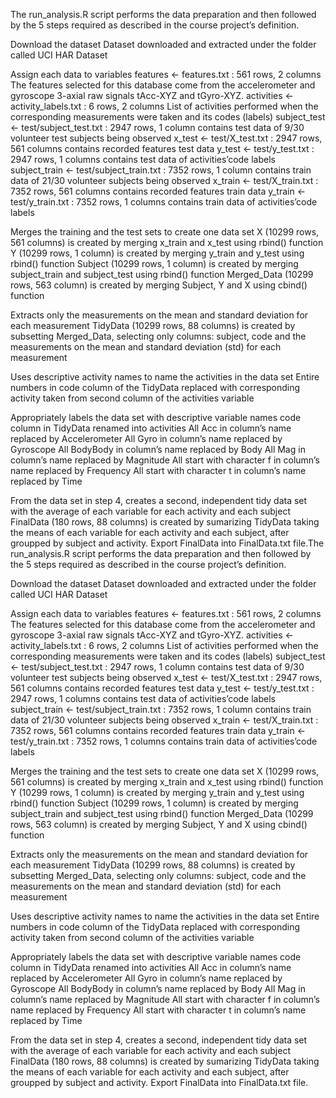 The run_analysis.R script performs the data preparation and then followed by the 5 steps required as described in the course project’s definition.

Download the dataset
Dataset downloaded and extracted under the folder called UCI HAR Dataset

Assign each data to variables
features <- features.txt : 561 rows, 2 columns
The features selected for this database come from the accelerometer and gyroscope 3-axial raw signals tAcc-XYZ and tGyro-XYZ.
activities <- activity_labels.txt : 6 rows, 2 columns
List of activities performed when the corresponding measurements were taken and its codes (labels)
subject_test <- test/subject_test.txt : 2947 rows, 1 column
contains test data of 9/30 volunteer test subjects being observed
x_test <- test/X_test.txt : 2947 rows, 561 columns
contains recorded features test data
y_test <- test/y_test.txt : 2947 rows, 1 columns
contains test data of activities’code labels
subject_train <- test/subject_train.txt : 7352 rows, 1 column
contains train data of 21/30 volunteer subjects being observed
x_train <- test/X_train.txt : 7352 rows, 561 columns
contains recorded features train data
y_train <- test/y_train.txt : 7352 rows, 1 columns
contains train data of activities’code labels

Merges the training and the test sets to create one data set
X (10299 rows, 561 columns) is created by merging x_train and x_test using rbind() function
Y (10299 rows, 1 column) is created by merging y_train and y_test using rbind() function
Subject (10299 rows, 1 column) is created by merging subject_train and subject_test using rbind() function
Merged_Data (10299 rows, 563 column) is created by merging Subject, Y and X using cbind() function

Extracts only the measurements on the mean and standard deviation for each measurement
TidyData (10299 rows, 88 columns) is created by subsetting Merged_Data, selecting only columns: subject, code and the measurements on the mean and standard deviation (std) for each measurement

Uses descriptive activity names to name the activities in the data set
Entire numbers in code column of the TidyData replaced with corresponding activity taken from second column of the activities variable

Appropriately labels the data set with descriptive variable names
code column in TidyData renamed into activities
All Acc in column’s name replaced by Accelerometer
All Gyro in column’s name replaced by Gyroscope
All BodyBody in column’s name replaced by Body
All Mag in column’s name replaced by Magnitude
All start with character f in column’s name replaced by Frequency
All start with character t in column’s name replaced by Time

From the data set in step 4, creates a second, independent tidy data set with the average of each variable for each activity and each subject
FinalData (180 rows, 88 columns) is created by sumarizing TidyData taking the means of each variable for each activity and each subject, after groupped by subject and activity.
Export FinalData into FinalData.txt file.The run_analysis.R script performs the data preparation and then followed by the 5 steps required as described in the course project’s definition.

Download the dataset
Dataset downloaded and extracted under the folder called UCI HAR Dataset

Assign each data to variables
features <- features.txt : 561 rows, 2 columns
The features selected for this database come from the accelerometer and gyroscope 3-axial raw signals tAcc-XYZ and tGyro-XYZ.
activities <- activity_labels.txt : 6 rows, 2 columns
List of activities performed when the corresponding measurements were taken and its codes (labels)
subject_test <- test/subject_test.txt : 2947 rows, 1 column
contains test data of 9/30 volunteer test subjects being observed
x_test <- test/X_test.txt : 2947 rows, 561 columns
contains recorded features test data
y_test <- test/y_test.txt : 2947 rows, 1 columns
contains test data of activities’code labels
subject_train <- test/subject_train.txt : 7352 rows, 1 column
contains train data of 21/30 volunteer subjects being observed
x_train <- test/X_train.txt : 7352 rows, 561 columns
contains recorded features train data
y_train <- test/y_train.txt : 7352 rows, 1 columns
contains train data of activities’code labels

Merges the training and the test sets to create one data set
X (10299 rows, 561 columns) is created by merging x_train and x_test using rbind() function
Y (10299 rows, 1 column) is created by merging y_train and y_test using rbind() function
Subject (10299 rows, 1 column) is created by merging subject_train and subject_test using rbind() function
Merged_Data (10299 rows, 563 column) is created by merging Subject, Y and X using cbind() function

Extracts only the measurements on the mean and standard deviation for each measurement
TidyData (10299 rows, 88 columns) is created by subsetting Merged_Data, selecting only columns: subject, code and the measurements on the mean and standard deviation (std) for each measurement

Uses descriptive activity names to name the activities in the data set
Entire numbers in code column of the TidyData replaced with corresponding activity taken from second column of the activities variable

Appropriately labels the data set with descriptive variable names
code column in TidyData renamed into activities
All Acc in column’s name replaced by Accelerometer
All Gyro in column’s name replaced by Gyroscope
All BodyBody in column’s name replaced by Body
All Mag in column’s name replaced by Magnitude
All start with character f in column’s name replaced by Frequency
All start with character t in column’s name replaced by Time

From the data set in step 4, creates a second, independent tidy data set with the average of each variable for each activity and each subject
FinalData (180 rows, 88 columns) is created by sumarizing TidyData taking the means of each variable for each activity and each subject, after groupped by subject and activity.
Export FinalData into FinalData.txt file.